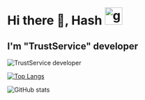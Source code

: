 # Hi there 👋, Hash [<img src='https://cdn.jsdelivr.net/npm/simple-icons@3.0.1/icons/github.svg' alt='github' height='40'>](https://github.com/staxbern)
## I'm "TrustService" developer
![TrustService developer](https://i.imgur.com/DJDZXcV.png)


[![Top Langs](https://github-readme-stats.vercel.app/api/top-langs/?username=staxbern)](https://github.com/anuraghazra/github-readme-stats)

![GitHub stats](https://github-readme-stats.vercel.app/api?username=staxbern&show_icons=true)  

